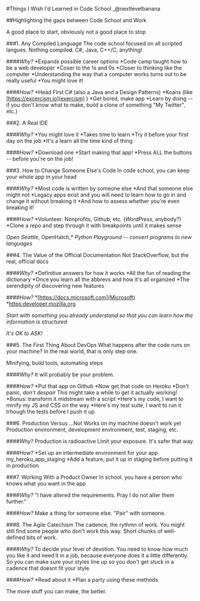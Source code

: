 #Things I Wish I'd Learned in Code School
_@nextlevelbanana

##Highlighting the gaps between Code School and Work

A good place to start, obviously not a good place to stop

###1. Any Compiled Language
The code school focused on all scripted langues. Nothing compiled.
C#, Java, C++/C, anything!

####_Why?_
*Expands possible career options
  *Code camp taught how to be a web developer
*Coser to the 1s and 0s
  *Closer to thinking like the computer
  *Understanding the way that a computer works turns out to be really useful
*You might love it!

####_How?_
*Head First C# (also a Java and a Design Patterns)
*Koans (like [https://excercism.io](exercism) )
*Get bored, make app
  *Learn by doing -- if you don't know what to make, build a clone of something "My Twitter", etc.)

###2. A Real IDE

####_Why?_
*You might love it
*Takes time to learn
  *Try it before your first day on the job
  *It's a learn all the time kind of thing

####_How?_
*Download one
*Start making that app!
*Press ALL the buttons -- before you're on the job!

###3. How to Change Someone Else's Code
In code school, you can keep your whole app in your head

####_Why?_
*Most code is written by someone else
*And that someone else might not 
*Legacy apps exist and you will need to learn how to go in and change it without breaking it
*And how to assess whether you're even breaking it!

####_How?_
*Volunteer: Nonprofits, Github, etc. (_WordPress_, anybody?)
*Clone a repo and step through it with breakpoints until it makes sense

*Open Seattle*, OpenHatch,*
*Python Playground -- convert programs to new languages*

###4. The Value of the Official Documentation
Not StackOverflow, but the real, official docs

####_Why?_
*Definitive answers for how it works
*All the fun of reading the dictionary
  *Once you learn all the abbrevs and how it's all organized
  *The serendipity of discovering new features

####_How?_
*[https://docs.microsoft.com](Microsoft)
*[https:developer.mozilla.org](Mozilla)

_Start with something you already understand so that you can learn how the information is structured_

_It's OK to ASK!_

###5. The First Thing About DevOps
What happens after the code runs on your machine? In the real world, that is only step one.

Minifying, build tools, automating steps

####_Why?_
It will probably be your problem.

####_How?_
*Put that app on Github
*Now get that code on Heroku
  *Don't panic, _don't despair_ This might take a while to get it actually working!
*Bonus: transform it midstream with a script
  *Here's my code, I want to minify my JS and CSS on the way
  *Here's my test suite, I want to run it trhough the tests before I push it up

###6. Production Versus ...Not
Works on my machine doesn't work yet
Production environment, development environment, test, staging, etc.

####_Why?_
Production is radioactive
Limit your exposure. It's safer that way.

####_How?_
*Set up an intermediate environment for your app my_heroku_app_staging
*Add a feature, put it up in staging before putting it in production

###7. Working With a Product Owner
In school. you have a person who knows what you want in the app

####_Why?_
"I have altered the requirements. Pray I do not alter them further."

####_How?_
Make a thing for someone else.
"Pair" with someone.

###8. The Agile Catechism
The cadence, the rythmn of work. You might still find some people who don't work this way.
Short chunks of well-defined bits of work.

####_Why?_
To decide your level of devotion.
You need to know how much you like it and need it in a job, because everyone does it a little differently.
So you can make sure your styles line up so you don't get stuck in a cadence that doesnt fit your style.

####_How?_
*Read about it
*Plan a party using these methods

The more stuff you can make, the better.

